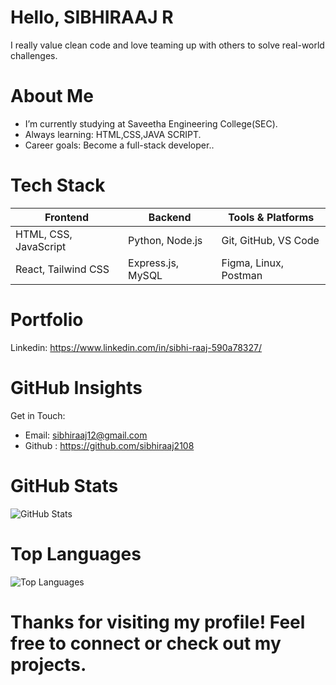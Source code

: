 # Hello, SIBHIRAAJ R
I really value clean code and love teaming up with others to solve real-world challenges.

# About Me
* I’m currently studying at Saveetha Engineering College(SEC).
* Always learning: HTML,CSS,JAVA SCRIPT.
* Career goals: Become a full-stack developer..

 # Tech Stack


| Frontend              | Backend           | Tools & Platforms     |
| --------------------- | ----------------- | --------------------- |
| HTML, CSS, JavaScript | Python, Node.js   | Git, GitHub, VS Code  |
| React, Tailwind CSS   | Express.js, MySQL | Figma, Linux, Postman |


# Portfolio
Linkedin: https://www.linkedin.com/in/sibhi-raaj-590a78327/


# GitHub Insights

Get in Touch:

* Email: sibhiraaj12@gmail.com
* Github : https://github.com/sibhiraaj2108

# GitHub Stats

![GitHub Stats](https://github-readme-stats.vercel.app/api?username=sibhiraaj2108&show_icons=true&theme=radical)



# Top Languages

![Top Languages](https://github-readme-stats.vercel.app/api/top-langs/?username=sibhiraaj2108&layout=compact&theme=radical)


# Thanks for visiting my profile! Feel free to connect or check out my projects.
